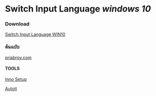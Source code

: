 # Switch Input Language *windows 10*

### Download
[Switch Input Language WIN10](https://github.com/sumonchai/Switch-Input-Language/releases/tag/1.0)

### ต้นฉบับ
[priabroy.com](https://priabroy.com/2014/01/09/%E0%B9%80%E0%B8%82%E0%B8%B5%E0%B8%A2%E0%B8%99%E0%B9%82%E0%B8%9B%E0%B8%A3%E0%B9%81%E0%B8%81%E0%B8%A3%E0%B8%A1%E0%B9%80%E0%B8%9B%E0%B8%A5%E0%B8%B5%E0%B9%88%E0%B8%A2%E0%B8%99%E0%B8%A0%E0%B8%B2%E0%B8%A9/)

#### TOOLS
[Inno Setup](http://www.jrsoftware.org/isdl.php)

[Autoit](https://www.autoitscript.com/site/autoit/downloads/)
